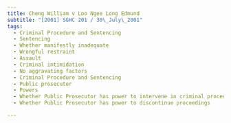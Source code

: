 ```yaml
---
title: Cheng William v Loo Ngee Long Edmund 
subtitle: "[2001] SGHC 201 / 30\_July\_2001"
tags:
  - Criminal Procedure and Sentencing
  - Sentencing
  - Whether manifestly inadequate
  - Wrongful restraint
  - Assault
  - Criminal intimidation
  - No aggravating factors
  - Criminal Procedure and Sentencing
  - Public prosecutor
  - Powers
  - Whether Public Prosecutor has power to intervene in criminal proceedings and private prosecutions
  - Whether Public Prosecutor has power to discontinue proceedings

---
```


